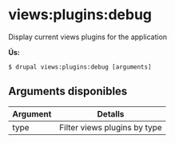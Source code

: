 # views:plugins:debug
Display current views plugins for the application

**Ús:**
```
$ drupal views:plugins:debug [arguments]
```

## Arguments disponibles
Argument | Detalls
---------|-------------
type | Filter views plugins by type

